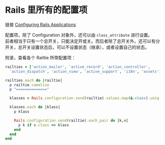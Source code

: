 # Rails 里所有的配置项

链接 [Configuring Rails Applications](http://edgeguides.rubyonrails.org/configuring.html)

配置项，除了 Configuration 对象外，还可以由 `class_attribute` 进行设置。
<br>
前者相当于只有一个总开关，只能决定开或关。而后者除了总开关外，还可以有分开关，总开关设置状态后，可以不设置状态（继承），或者设置自己的状态。

附录，查看各个 Railtie 所带配置项：

```ruby
railties = ['action_mailer', 'active_record', 'action_controller',
  'action_dispatch', 'action_view', 'active_support', 'i18n', 'assets']

railties.each do |railtie|
  p railtie.camelize
  p "=============="

  klasses = Rails.configuration.send(railtie).values.map(&:class).uniq

  klasses.each do |klass|
    p klass

    Rails.configuration.send(railtie).each_pair do |k,v|
      p k if v.class == klass
    end
  end
end
```
